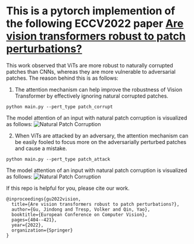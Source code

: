 
# This is a pytorch implemention of the following ECCV2022 paper <a href="https://arxiv.org/pdf/2111.10659.pdf">Are vision transformers robust to patch perturbations?</a>

This work observed that ViTs are more robust to naturally corrupted patches than CNNs, whereas they are more vulnerable to adversarial patches. The reason behind this is as follows:


1) The attention mechanism can help improve the robustness of Vision Transformer by effectively ignoring natural corrupted patches. 

```
python main.py --pert_type patch_corrupt
```
The model attention of an input with natural patch corruption is visualized as follows:
![Natural Patch Corruption](ViT_Patch_Robustness/src/imgs/Attention_vis_patch_corrupt.jpg)

2) When ViTs are attacked by an adversary, the attention mechanism can be easily fooled to focus more on the adversarially perturbed patches and cause a mistake.

```
python main.py --pert_type patch_attack
```
The model attention of an input with natural patch corruption is visualized as follows:
![Natural Patch Corruption](ViT_Patch_Robustness/src/imgs/Attention_vis_patch_attack.jpg)


If this repo is helpful for you, please cite our work.
```
@inproceedings{gu2022vision,
  title={Are vision transformers robust to patch perturbations?},
  author={Gu, Jindong and Tresp, Volker and Qin, Yao},
  booktitle={European Conference on Computer Vision},
  pages={404--421},
  year={2022},
  organization={Springer}
}
```
